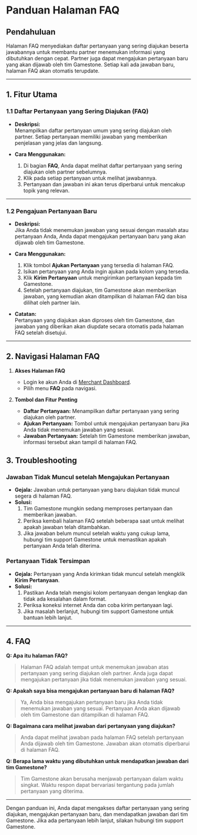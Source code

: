 # **Panduan Halaman FAQ**

## **Pendahuluan**

Halaman FAQ menyediakan daftar pertanyaan yang sering diajukan beserta jawabannya untuk membantu partner menemukan informasi yang dibutuhkan dengan cepat. Partner juga dapat mengajukan pertanyaan baru yang akan dijawab oleh tim Gamestone. Setiap kali ada jawaban baru, halaman FAQ akan otomatis terupdate.

---

## **1. Fitur Utama**

### **1.1 Daftar Pertanyaan yang Sering Diajukan (FAQ)**

- **Deskripsi:**  
  Menampilkan daftar pertanyaan umum yang sering diajukan oleh partner. Setiap pertanyaan memiliki jawaban yang memberikan penjelasan yang jelas dan langsung.

- **Cara Menggunakan:**
  1. Di bagian **FAQ**, Anda dapat melihat daftar pertanyaan yang sering diajukan oleh partner sebelumnya.
  2. Klik pada setiap pertanyaan untuk melihat jawabannya.
  3. Pertanyaan dan jawaban ini akan terus diperbarui untuk mencakup topik yang relevan.

---

### **1.2 Pengajuan Pertanyaan Baru**

- **Deskripsi:**  
  Jika Anda tidak menemukan jawaban yang sesuai dengan masalah atau pertanyaan Anda, Anda dapat mengajukan pertanyaan baru yang akan dijawab oleh tim Gamestone.
- **Cara Menggunakan:**

  1. Klik tombol **Ajukan Pertanyaan** yang tersedia di halaman FAQ.
  2. Isikan pertanyaan yang Anda ingin ajukan pada kolom yang tersedia.
  3. Klik **Kirim Pertanyaan** untuk mengirimkan pertanyaan kepada tim Gamestone.
  4. Setelah pertanyaan diajukan, tim Gamestone akan memberikan jawaban, yang kemudian akan ditampilkan di halaman FAQ dan bisa dilihat oleh partner lain.

- **Catatan:**  
  Pertanyaan yang diajukan akan diproses oleh tim Gamestone, dan jawaban yang diberikan akan diupdate secara otomatis pada halaman FAQ setelah disetujui.

---

## **2. Navigasi Halaman FAQ**

1. **Akses Halaman FAQ**

   - Login ke akun Anda di [Merchant Dashboard](https://merchant.gamestone.id).
   - Pilih menu **FAQ** pada navigasi.

2. **Tombol dan Fitur Penting**
   - **Daftar Pertanyaan:** Menampilkan daftar pertanyaan yang sering diajukan oleh partner.
   - **Ajukan Pertanyaan:** Tombol untuk mengajukan pertanyaan baru jika Anda tidak menemukan jawaban yang sesuai.
   - **Jawaban Pertanyaan:** Setelah tim Gamestone memberikan jawaban, informasi tersebut akan tampil di halaman FAQ.

## **3. Troubleshooting**

### **Jawaban Tidak Muncul setelah Mengajukan Pertanyaan**

- **Gejala:** Jawaban untuk pertanyaan yang baru diajukan tidak muncul segera di halaman FAQ.
- **Solusi:**
  1. Tim Gamestone mungkin sedang memproses pertanyaan dan memberikan jawaban.
  2. Periksa kembali halaman FAQ setelah beberapa saat untuk melihat apakah jawaban telah ditambahkan.
  3. Jika jawaban belum muncul setelah waktu yang cukup lama, hubungi tim support Gamestone untuk memastikan apakah pertanyaan Anda telah diterima.

### **Pertanyaan Tidak Tersimpan**

- **Gejala:** Pertanyaan yang Anda kirimkan tidak muncul setelah mengklik **Kirim Pertanyaan**.
- **Solusi:**
  1. Pastikan Anda telah mengisi kolom pertanyaan dengan lengkap dan tidak ada kesalahan dalam format.
  2. Periksa koneksi internet Anda dan coba kirim pertanyaan lagi.
  3. Jika masalah berlanjut, hubungi tim support Gamestone untuk bantuan lebih lanjut.

---

## **4. FAQ**

**Q: Apa itu halaman FAQ?**

> Halaman FAQ adalah tempat untuk menemukan jawaban atas pertanyaan yang sering diajukan oleh partner. Anda juga dapat mengajukan pertanyaan jika tidak menemukan jawaban yang sesuai.

**Q: Apakah saya bisa mengajukan pertanyaan baru di halaman FAQ?**

> Ya, Anda bisa mengajukan pertanyaan baru jika Anda tidak menemukan jawaban yang sesuai. Pertanyaan Anda akan dijawab oleh tim Gamestone dan ditampilkan di halaman FAQ.

**Q: Bagaimana cara melihat jawaban dari pertanyaan yang diajukan?**

> Anda dapat melihat jawaban pada halaman FAQ setelah pertanyaan Anda dijawab oleh tim Gamestone. Jawaban akan otomatis diperbarui di halaman FAQ.

**Q: Berapa lama waktu yang dibutuhkan untuk mendapatkan jawaban dari tim Gamestone?**

> Tim Gamestone akan berusaha menjawab pertanyaan dalam waktu singkat. Waktu respon dapat bervariasi tergantung pada jumlah pertanyaan yang diterima.

---

Dengan panduan ini, Anda dapat mengakses daftar pertanyaan yang sering diajukan, mengajukan pertanyaan baru, dan mendapatkan jawaban dari tim Gamestone. Jika ada pertanyaan lebih lanjut, silakan hubungi tim support Gamestone.
